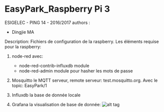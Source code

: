 # EasyPark_Raspberry Pi 3
ESIGELEC - PING 14 - 2016/2017
authors :

- Dingjie MA

Description:
Fichiers de configuration de la raspberry. Les éléments requise pour la raspberry:

1. node-red avec:
	* node-red-contrib-influxdb module
	* node-red-admin module pour hasher les mots de passe

2. Mosquitto le MQTT serveur, remote serveur: test.mosquitto.org. Avec le topic: EasyPark/1
3. Influxdb la base de donnée locale
4. Grafana la visualisation de base de donnée:
![alt tag](https://github.com/mdj2812/EasyPark/blob/master/Raspberry/Grafana_node1.png)
